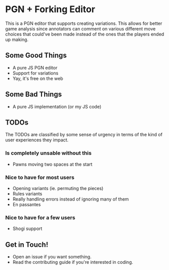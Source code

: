 # PGN + Forking Editor

This is a PGN editor that supports creating variations. This allows for better
game analysis since annotators can comment on various different move choices that
could've been made instead of the ones that the players ended up making.

## Some Good Things

- A pure JS PGN editor
- Support for variations
- Yay, it's free on the web

## Some Bad Things

- A pure JS implementation (or my JS code)

## TODOs

The TODOs are classified by some sense of urgency in terms of the kind of user
experiences they impact.

### Is completely unsable without this

- Pawns moving two spaces at the start

### Nice to have for most users

- Opening variants (ie. permuting the pieces)
- Rules variants
- Really handling errors instead of ignoring many of them
- En passantes

### Nice to have for a few users

- Shogi support

## Get in Touch!

- Open an issue if you want something.
- Read the contributing guide if you're interested in coding.